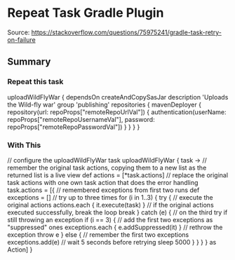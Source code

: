 # Repeat Task Gradle Plugin

Source:
https://stackoverflow.com/questions/75975241/gradle-task-retry-on-failure

## Summary

### Repeat this task

uploadWildFlyWar {
    dependsOn createAndCopySasJar
    description 'Uploads the Wild-fly war'
    group 'publishing'
    repositories {
        mavenDeployer {
            repository(url: repoProps["remoteRepoUrlVal"]) {
                authentication(userName: repoProps["remoteRepoUsernameVal"], password: repoProps["remoteRepoPasswordVal"])
            }
        }
    }
}

### With This

// configure the uploadWildFlyWar task
uploadWildFlyWar { task ->
    // remember the original task actions, copying them to a new list as the  returned list is a live view
    def actions = [*task.actions]
    // replace the original task actions with one own task action that does the error handling
    task.actions = [{
        // remembered exceptions from first two runs
        def exceptions = []
        // try up to three times
        for (i in 1..3) {
            try {
                // execute the original actions
                actions.each { it.execute(task) }
                // if the original actions executed successfully, break the loop
                break
            } catch (e) {
                // on the third try if still throwing an exception
                if (i == 3) {
                    // add the first two exceptions as "suppressed" ones
                    exceptions.each { e.addSuppressed(it) }
                    // rethrow the exception
                    throw e
                } else {
                    // remember the first two exceptions
                    exceptions.add(e)
                    // wait 5 seconds before retrying
                    sleep 5000
                }
            }
        }
    } as Action]
}
